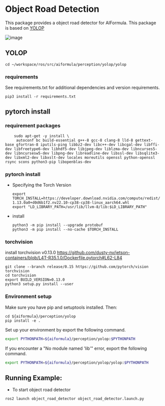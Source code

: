 # Object Road Detection
This package provides a object road detector for AIFormula.
This package is based on [YOLOP](https://github.com/hustvl/YOLOP)

![image](https://github.com/user-attachments/assets/078b5c81-7e08-4ad7-9dc2-9ec09a537de5)

## YOLOP
```
cd ~/workspace/ros/src/aiformula/perception/yolop/yolop
```
### requirements
See requirements.txt for additional dependencies and version requirements.
```
pip3 install -r requirements.txt
```

## pytorch install

### requirement packages

```
    sudo apt-get -y install \
     autoconf bc build-essential g++-8 gcc-8 clang-8 lld-8 gettext-base gfortran-8 iputils-ping libbz2-dev libc++-dev libcgal-dev libffi-dev libfreetype6-dev libhdf5-dev libjpeg-dev liblzma-dev libncurses5-dev libncursesw5-dev libpng-dev libreadline-dev libssl-dev libsqlite3-dev libxml2-dev libxslt-dev locales moreutils openssl python-openssl rsync scons python3-pip libopenblas-dev
```

### pytorch install
* Specifying the Torch Version

    ```
    export TORCH_INSTALL=https://developer.download.nvidia.com/compute/redist/jp/v502/pytorch/torch-1.13.0a0+d0d6b1f2.nv22.10-cp38-cp38-linux_aarch64.whl
    export "LD_LIBRARY_PATH=/usr/lib/llvm-8/lib:$LD_LIBRARY_PATH"
    ```

* install

    ```
    python3 -m pip install --upgrade protobuf
    python3 -m pip install --no-cache $TORCH_INSTALL
    ```

### torchvision

install torchvision v0.13.0
https://github.com/dusty-nv/jetson-containers/blob/L4T-R35.1.0/Dockerfile.pytorch#L62-L84

```
git clone --branch release/0.15 https://github.com/pytorch/vision torchvision
cd torchvision
export BUILD_VERSION=0.13.0
python3 setup.py install --user
```
### Environment setup
Make sure you have pip and setuptools installed. Then:
```
cd ${aiformula}/perception/yolop
pip install -e .
```

Set up your environment by export the following command.

```sh
export PYTHONPATH=${aiformula}/perception/yolop:$PYTHONPATH
```

If you encounter a "No module named 'lib'" error, export the following command.

```sh
export PYTHONPATH=${aiformula}/perception/yolop/yolop:$PYTHONPATH
```

## Running Example:

* To start object road detector
```
ros2 launch object_road_detector object_road_detector.launch.py
```
